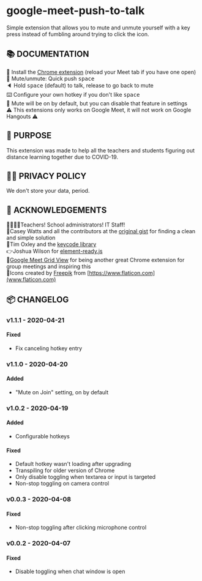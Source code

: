 # google-meet-push-to-talk

Simple extension that allows you to mute and unmute yourself with a key press instead of fumbling around trying to click the icon.

## 📚 DOCUMENTATION

🎉 Install the [Chrome extension](https://chrome.google.com/webstore/detail/google-meet-push-to-talk/pgpidfocdapogajplhjofamgeboonmmj) (reload your Meet tab if you have one open)  
🔕 Mute/unmute: Quick push <kbd>space</kbd>  
🔈 Hold <kbd>space</kbd> (default) to talk, release to go back to mute  
⌨️ Configure your own hotkey if you don't like <kbd>space</kbd>  
📣 Mute will be on by default, but you can disable that feature in settings  
⚠️ This extensions only works on Google Meet, it will not work on Google Hangouts ⚠️

## 🤔 PURPOSE

This extension was made to help all the teachers and students figuring out distance learning together due to COVID-19.

## 🕵️‍♀️ PRIVACY POLICY

We don't store your data, period.

## 🙏 ACKNOWLEDGEMENTS

👩‍🏫👨‍🏫Teachers! School administrators! IT Staff!  
🙌Casey Watts and all the contributors at the [original gist](https://gist.github.com/caseywatts/561bc498b6feec3d419b29a65d916663) for finding a clean and simple solution  
🤝Tim Oxley and the [keycode library](https://github.com/timoxley/keycode)  
👉Joshua Wilson for [element-ready.js](https://gist.github.com/jwilson8767/db379026efcbd932f64382db4b02853e)  
💪[Google Meet Grid View](https://chrome.google.com/webstore/detail/google-meet-grid-view/bjkegbgpfgpikgkfidhcihhiflbjgfic?hl=en-US) for being another great Chrome extension for group meetings and inspiring this  
🙊Icons created by [Freepik](https://www.flaticon.com/authors/freepik) from [https://www.flaticon.com](www.flaticon.com)

## 📦 CHANGELOG

### v1.1.1 - 2020-04-21

#### Fixed

- Fix canceling hotkey entry

### v1.1.0 - 2020-04-20

#### Added

- "Mute on Join" setting, on by default

### v1.0.2 - 2020-04-19

#### Added

- Configurable hotkeys

#### Fixed

- Default hotkey wasn't loading after upgrading
- Transpiling for older version of Chrome
- Only disable toggling when textarea or input is targeted
- Non-stop toggling on camera control

### v0.0.3 - 2020-04-08

#### Fixed

- Non-stop toggling after clicking microphone control

### v0.0.2 - 2020-04-07

#### Fixed

- Disable toggling when chat window is open

